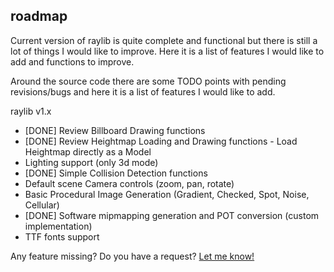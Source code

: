 roadmap
-------

Current version of raylib is quite complete and functional but there is still a lot of things I would like to improve.
Here it is a list of features I would like to add and functions to improve.

Around the source code there are some TODO points with pending revisions/bugs and here it is a list of features I would like to add.

raylib v1.x

   - [DONE] Review Billboard Drawing functions
   - [DONE] Review Heightmap Loading and Drawing functions - Load Heightmap directly as a Model
   - Lighting support (only 3d mode)
   - [DONE] Simple Collision Detection functions
   - Default scene Camera controls (zoom, pan, rotate)   
   - Basic Procedural Image Generation (Gradient, Checked, Spot, Noise, Cellular)
   - [DONE] Software mipmapping generation and POT conversion (custom implementation)
   - TTF fonts support
   
Any feature missing? Do you have a request? [Let me know!][raysan5]

[raysan5]: mailto:raysan5@gmail.com "Ramon Santamaria - Ray San"
